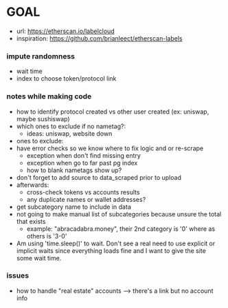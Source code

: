 # GOAL

- url: <https://etherscan.io/labelcloud>
- inspiration: <https://github.com/brianleect/etherscan-labels>

### impute randomness

- wait time
- index to choose token/protocol link

### notes while making code

- how to identify protocol created vs other user created (ex: uniswap, maybe sushiswap)
- which ones to exclude if no nametag?:
  - ideas: uniswap, website down
- ones to exclude:
- have error checks so we know where to fix logic and or re-scrape
  - exception when don't find missing entry
  - exception when go to far past pg index
  - how to blank nametags show up?
- don't forget to add source to data_scraped prior to upload
- afterwards:
  - cross-check tokens vs accounts results
  - any duplicate names or wallet addresses?
- get subcategory name to include in data
- not going to make manual list of subcategories because unsure the total that exists
  - example: "abracadabra.money", their 2nd category is '0' where as others is '3-0'
- Am using 'time.sleep()' to wait. Don't see a real need to use explicit or implicit waits since everything loads fine and I want to give the site some wait time.

### issues

- how to handle "real estate" accounts --> there's a link but no account info
